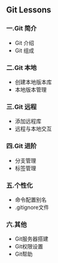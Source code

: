 ## Git Lessons

### 一.Git 简介
* Git 介绍
* Git 组成

### 二.Git 本地
* 创建本地版本库
* 本地版本管理

### 三.Git 远程
* 添加远程库
* 远程与本地交互

### 四.Git 进阶
* 分支管理
* 标签管理

### 五.个性化
* 命令配置别名
* .gitignore文件

### 六.其他
* Git服务器搭建
* Git权限设置
* Git帮助
